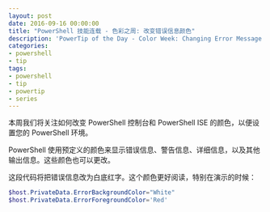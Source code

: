 ```yaml
---
layout: post
date: 2016-09-16 00:00:00
title: "PowerShell 技能连载 - 色彩之周: 改变错误信息颜色"
description: 'PowerTip of the Day - Color Week: Changing Error Message Colors'
categories:
- powershell
- tip
tags:
- powershell
- tip
- powertip
- series
---
```

本周我们将关注如何改变 PowerShell 控制台和 PowerShell ISE 的颜色，以便设置您的 PowerShell 环境。

PowerShell 使用预定义的颜色来显示错误信息、警告信息、详细信息，以及其他输出信息。这些颜色也可以更改。

这段代码将把错误信息改为白底红字。这个颜色更好阅读，特别在演示的时候：

```powershell
$host.PrivateData.ErrorBackgroundColor="White"
$host.PrivateData.ErrorForegroundColor='Red'
```

<!--本文国际来源：[Color Week: Changing Error Message Colors](http://community.idera.com/powershell/powertips/b/tips/posts/color-week-changing-error-message-colors)-->
